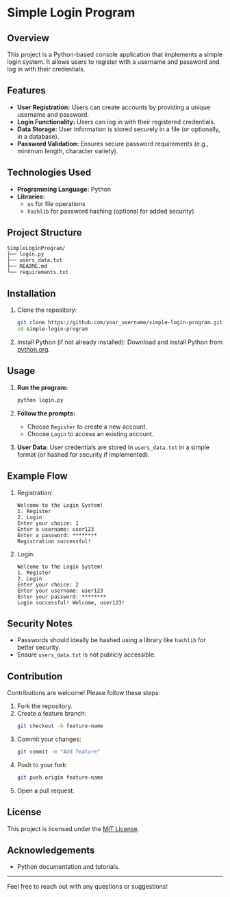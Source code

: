 # Simple Login Program

## Overview
This project is a Python-based console application that implements a simple login system. It allows users to register with a username and password and log in with their credentials.

## Features
- **User Registration:** Users can create accounts by providing a unique username and password.
- **Login Functionality:** Users can log in with their registered credentials.
- **Data Storage:** User information is stored securely in a file (or optionally, in a database).
- **Password Validation:** Ensures secure password requirements (e.g., minimum length, character variety).

## Technologies Used
- **Programming Language:** Python
- **Libraries:**
  - `os` for file operations
  - `hashlib` for password hashing (optional for added security)

## Project Structure
```
SimpleLoginProgram/
├── login.py
├── users_data.txt
├── README.md
└── requirements.txt
```

## Installation
1. Clone the repository:
   ```bash
   git clone https://github.com/your_username/simple-login-program.git
   cd simple-login-program
   ```

2. Install Python (if not already installed):
   Download and install Python from [python.org](https://www.python.org/downloads/).

## Usage
1. **Run the program:**
   ```bash
   python login.py
   ```

2. **Follow the prompts:**
   - Choose `Register` to create a new account.
   - Choose `Login` to access an existing account.

3. **User Data:**
   User credentials are stored in `users_data.txt` in a simple format (or hashed for security if implemented).

## Example Flow
1. Registration:
   ```
   Welcome to the Login System!
   1. Register
   2. Login
   Enter your choice: 1
   Enter a username: user123
   Enter a password: ********
   Registration successful!
   ```

2. Login:
   ```
   Welcome to the Login System!
   1. Register
   2. Login
   Enter your choice: 2
   Enter your username: user123
   Enter your password: ********
   Login successful! Welcome, user123!
   ```

## Security Notes
- Passwords should ideally be hashed using a library like `hashlib` for better security.
- Ensure `users_data.txt` is not publicly accessible.

## Contribution
Contributions are welcome! Please follow these steps:
1. Fork the repository.
2. Create a feature branch:
   ```bash
   git checkout -b feature-name
   ```
3. Commit your changes:
   ```bash
   git commit -m "Add feature"
   ```
4. Push to your fork:
   ```bash
   git push origin feature-name
   ```
5. Open a pull request.

## License
This project is licensed under the [MIT License](LICENSE).

## Acknowledgements
- Python documentation and tutorials.

---
Feel free to reach out with any questions or suggestions!
